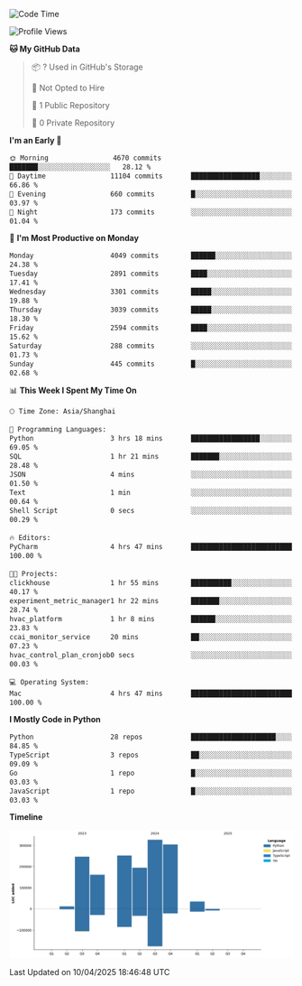 <!--START_SECTION:waka-->
![Code Time](http://img.shields.io/badge/Code%20Time-228%20hrs%2036%20mins-blue)

![Profile Views](http://img.shields.io/badge/Profile%20Views-0-blue)

**🐱 My GitHub Data** 

> 📦 ? Used in GitHub's Storage 
 > 
> 🚫 Not Opted to Hire
 > 
> 📜 1 Public Repository 
 > 
> 🔑 0 Private Repository 
 > 
**I'm an Early 🐤** 

```text
🌞 Morning                4670 commits        ███████░░░░░░░░░░░░░░░░░░   28.12 % 
🌆 Daytime                11104 commits       █████████████████░░░░░░░░   66.86 % 
🌃 Evening                660 commits         █░░░░░░░░░░░░░░░░░░░░░░░░   03.97 % 
🌙 Night                  173 commits         ░░░░░░░░░░░░░░░░░░░░░░░░░   01.04 % 
```
📅 **I'm Most Productive on Monday** 

```text
Monday                   4049 commits        ██████░░░░░░░░░░░░░░░░░░░   24.38 % 
Tuesday                  2891 commits        ████░░░░░░░░░░░░░░░░░░░░░   17.41 % 
Wednesday                3301 commits        █████░░░░░░░░░░░░░░░░░░░░   19.88 % 
Thursday                 3039 commits        █████░░░░░░░░░░░░░░░░░░░░   18.30 % 
Friday                   2594 commits        ████░░░░░░░░░░░░░░░░░░░░░   15.62 % 
Saturday                 288 commits         ░░░░░░░░░░░░░░░░░░░░░░░░░   01.73 % 
Sunday                   445 commits         █░░░░░░░░░░░░░░░░░░░░░░░░   02.68 % 
```


📊 **This Week I Spent My Time On** 

```text
🕑︎ Time Zone: Asia/Shanghai

💬 Programming Languages: 
Python                   3 hrs 18 mins       █████████████████░░░░░░░░   69.05 % 
SQL                      1 hr 21 mins        ███████░░░░░░░░░░░░░░░░░░   28.48 % 
JSON                     4 mins              ░░░░░░░░░░░░░░░░░░░░░░░░░   01.50 % 
Text                     1 min               ░░░░░░░░░░░░░░░░░░░░░░░░░   00.64 % 
Shell Script             0 secs              ░░░░░░░░░░░░░░░░░░░░░░░░░   00.29 % 

🔥 Editors: 
PyCharm                  4 hrs 47 mins       █████████████████████████   100.00 % 

🐱‍💻 Projects: 
clickhouse               1 hr 55 mins        ██████████░░░░░░░░░░░░░░░   40.17 % 
experiment_metric_manager1 hr 22 mins        ███████░░░░░░░░░░░░░░░░░░   28.74 % 
hvac_platform            1 hr 8 mins         ██████░░░░░░░░░░░░░░░░░░░   23.83 % 
ccai_monitor_service     20 mins             ██░░░░░░░░░░░░░░░░░░░░░░░   07.23 % 
hvac_control_plan_cronjob0 secs              ░░░░░░░░░░░░░░░░░░░░░░░░░   00.03 % 

💻 Operating System: 
Mac                      4 hrs 47 mins       █████████████████████████   100.00 % 
```

**I Mostly Code in Python** 

```text
Python                   28 repos            █████████████████████░░░░   84.85 % 
TypeScript               3 repos             ██░░░░░░░░░░░░░░░░░░░░░░░   09.09 % 
Go                       1 repo              █░░░░░░░░░░░░░░░░░░░░░░░░   03.03 % 
JavaScript               1 repo              █░░░░░░░░░░░░░░░░░░░░░░░░   03.03 % 
```



**Timeline**

![Lines of Code chart](https://raw.githubusercontent.com/jixingyou/jixingyou/main/assets/bar_graph.png)


 Last Updated on 10/04/2025 18:46:48 UTC
<!--END_SECTION:waka-->